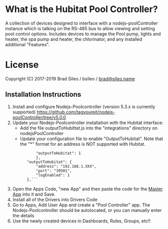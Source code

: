# What is the Hubitat Pool Controller?
A collection of devices designed to interface with a nodejs-poolController instance which is talking on the RS-485 bus to allow viewing and setting pool control options. Includes devices to manage the Pool pump, lights and heater, the spa pump and heater, the chlorinator, and any installed additional "Features".
# License
Copyright (C) 2017-2019  Brad Sileo / bsileo / brad@sileo.name
## Installation Instructions

1. Install and configure Nodejs-Poolcontroller (version 5.3.x is currently supported)
          https://github.com/tagyoureit/nodejs-poolController/tree/v5.0.0
2. Update your Nodejs-Poolcontroller installation with the Hubitat interface:
   - Add the file outputToHubittat.js into the "integrations" directory on nodejsPoolController
   - Update your configuration file to enable "OutputToHubitat". Note that the "*" format for an address is NOT supported with Hubitat.
	 ```"integrations": {
        	"outputToHubitat": 1
    		},
    	"outputToHubitat": {
        	"address": "192.168.1.XXX",
        	"port": "39501",
        	"logEnabled": 1
    	},```
3. Open the Apps Code, "new App" and then paste the code for the [Master App](https://github.com/bsileo/hubitat_poolcontroller/blob/master/poolControllerApp.groovy) into it and Save.
4. Install all of the Drivers into Drivers Code
5. Go to Apps, Add User App and create a "Pool Controller" app. The Nodejs-Poolcontroller should be autolocated, or you can manually enter the details
6. Use the newly created devices in Dashboards, Rules, Groups, etc!!
